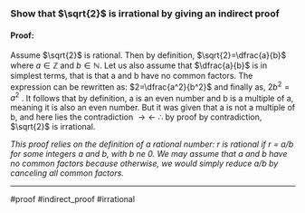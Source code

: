 ### Show that $\sqrt{2}$ is irrational by giving an indirect proof

#### Proof:
Assume $\sqrt{2}$ is rational. Then by definition, $\sqrt{2}=\dfrac{a}{b}$ where  $a\in \mathbb{Z}$ and $b \in \mathbb{N}$. Let us also assume that $\dfrac{a}{b}$ is in simplest terms, that is that a and b have no common factors. The expression can be rewritten as: $2=\dfrac{a^2}{b^2}$ and finally as, $2b^2=a^2$ .  It follows that by definition, a is an even number and b is a multiple of a, meaning it is also an even number. But it was given that a is not a multiple of b, and here lies the contradiction $\rightarrow \leftarrow$
$\therefore$ by proof by contradiction, $\sqrt{2}$ is irrational.

_This proof relies on the definition of a rational number: r is rational if r = a/b for some integers a and b, with b ne 0. We may assume that a and b have no common factors because otherwise, we would simply reduce a/b by canceling all common factors._

---
 #proof #indirect_proof #irrational 